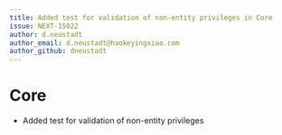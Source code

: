 ```yaml
---
title: Added test for validation of non-entity privileges in Core
issue: NEXT-15022
author: d.neustadt
author_email: d.neustadt@haokeyingxiao.com 
author_github: dneustadt
---
```

# Core
* Added test for validation of non-entity privileges
